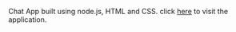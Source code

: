 Chat App built using node.js, HTML and CSS. click [here](https://chat-app-anuj.herokuapp.com/) to visit the application.
